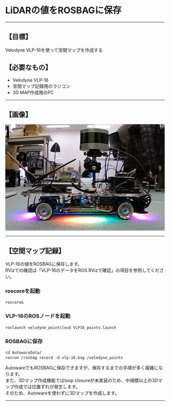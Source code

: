# LiDARの値をROSBAGに保存
<hr>

## 【目標】
Velodyne VLP-16を使って空間マップを作成する

## 【必要なもの】
* Velodyne VLP-16<br>
* 空間マップ記録用のラジコン<br>
* 3D MAP作成用のPC<br>
<hr>

## 【画像】
![](./img/car.jpg)
<hr>

## 【空間マップ記録】
VLP-16の値をROSBAGに保存します。<br>
RVizでの確認は「VLP-16のデータをROS RVizで確認」の項目を参照してください。<br>
### roscoreを起動
```
roscore&
```
### VLP-16のROSノードを起動
```
roslaunch velodyne_pointcloud VLP16_points.launch
```
### ROSBAGに保存
```
cd AutowareData/
rosrun /rosbag record -O vlp-16.bag /velodyne_points
```

AutowareでもROSBAGに保存できますが、保存するまでの手順が多く複雑になります。<br>
また、3Dマップ作成機能ではloop closureが未実装のため、中規模以上の3Dマップ作成では位置ずれが発生します。<br>
そのため、Autowareを使わずに3Dマップを作成します。<br>

<hr>

